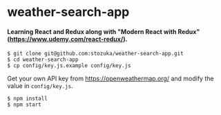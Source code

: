# weather-search-app

#### Learning React and Redux along with "Modern React with Redux"(https://www.udemy.com/react-redux/).

```
$ git clone git@github.com:stozuka/weather-search-app.git  
$ cd weather-search-app  
$ cp config/key.js.example config/key.js  
```

Get your own API key from https://openweathermap.org/ and modify the value in `config/key.js`.

```
$ npm install  
$ npm start  
```

